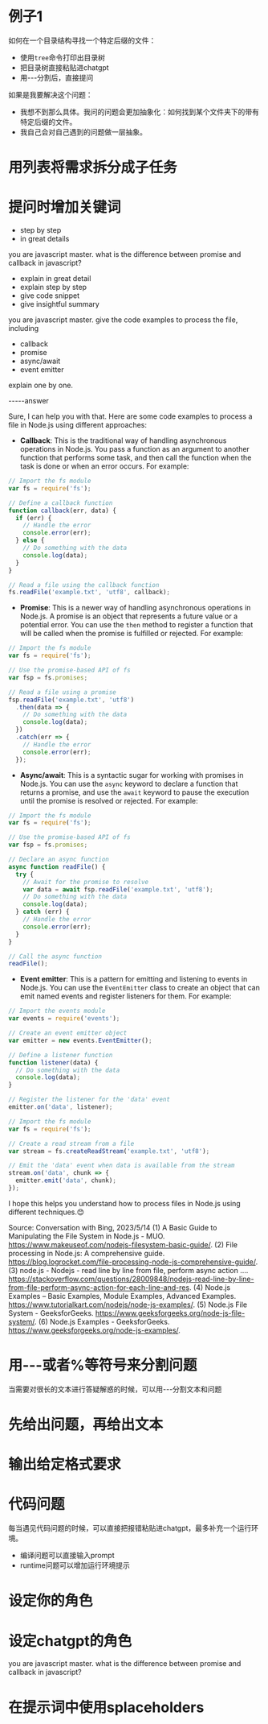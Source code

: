 # 例子1

如何在一个目录结构寻找一个特定后缀的文件：
- 使用`tree`命令打印出目录树
- 把目录树直接粘贴进chatgpt
- 用---分割后，直接提问

如果是我要解决这个问题：
- 我想不到那么具体。我问的问题会更加抽象化：如何找到某个文件夹下的带有特定后缀的文件。
- 我自己会对自己遇到的问题做一层抽象。


# 用列表将需求拆分成子任务

# 提问时增加关键词

- step by step
- in great details

you are javascript master. what is the difference between promise and callback in javascript?

- explain in great detail
- explain step by step
- give code snippet
- give insightful summary


you are javascript master. give the code examples to process the file, including

- callback
- promise
- async/await
- event emitter

explain one by one.

-----answer

Sure, I can help you with that. Here are some code examples to process a file in Node.js using different approaches:

- **Callback**: This is the traditional way of handling asynchronous operations in Node.js. You pass a function as an argument to another function that performs some task, and then call the function when the task is done or when an error occurs. For example:

```js
// Import the fs module
var fs = require('fs');

// Define a callback function
function callback(err, data) {
  if (err) {
    // Handle the error
    console.error(err);
  } else {
    // Do something with the data
    console.log(data);
  }
}

// Read a file using the callback function
fs.readFile('example.txt', 'utf8', callback);
```

- **Promise**: This is a newer way of handling asynchronous operations in Node.js. A promise is an object that represents a future value or a potential error. You can use the `then` method to register a function that will be called when the promise is fulfilled or rejected. For example:

```javascript
// Import the fs module
var fs = require('fs');

// Use the promise-based API of fs
var fsp = fs.promises;

// Read a file using a promise
fsp.readFile('example.txt', 'utf8')
  .then(data => {
    // Do something with the data
    console.log(data);
  })
  .catch(err => {
    // Handle the error
    console.error(err);
  });
```

- **Async/await**: This is a syntactic sugar for working with promises in Node.js. You can use the `async` keyword to declare a function that returns a promise, and use the `await` keyword to pause the execution until the promise is resolved or rejected. For example:

```javascript
// Import the fs module
var fs = require('fs');

// Use the promise-based API of fs
var fsp = fs.promises;

// Declare an async function
async function readFile() {
  try {
    // Await for the promise to resolve
    var data = await fsp.readFile('example.txt', 'utf8');
    // Do something with the data
    console.log(data);
  } catch (err) {
    // Handle the error
    console.error(err);
  }
}

// Call the async function
readFile();
```

- **Event emitter**: This is a pattern for emitting and listening to events in Node.js. You can use the `EventEmitter` class to create an object that can emit named events and register listeners for them. For example:

```javascript
// Import the events module
var events = require('events');

// Create an event emitter object
var emitter = new events.EventEmitter();

// Define a listener function
function listener(data) {
  // Do something with the data
  console.log(data);
}

// Register the listener for the 'data' event
emitter.on('data', listener);

// Import the fs module
var fs = require('fs');

// Create a read stream from a file
var stream = fs.createReadStream('example.txt', 'utf8');

// Emit the 'data' event when data is available from the stream
stream.on('data', chunk => {
  emitter.emit('data', chunk);
});
```

I hope this helps you understand how to process files in Node.js using different techniques.😊

Source: Conversation with Bing, 2023/5/14
(1) A Basic Guide to Manipulating the File System in Node.js - MUO. https://www.makeuseof.com/nodejs-filesystem-basic-guide/.
(2) File processing in Node.js: A comprehensive guide. https://blog.logrocket.com/file-processing-node-js-comprehensive-guide/.
(3) node.js - Nodejs - read line by line from file, perform async action .... https://stackoverflow.com/questions/28009848/nodejs-read-line-by-line-from-file-perform-async-action-for-each-line-and-res.
(4) Node.js Examples – Basic Examples, Module Examples, Advanced Examples. https://www.tutorialkart.com/nodejs/node-js-examples/.
(5) Node.js File System - GeeksforGeeks. https://www.geeksforgeeks.org/node-js-file-system/.
(6) Node.js Examples - GeeksforGeeks. https://www.geeksforgeeks.org/node-js-examples/.

# 用---或者%等符号来分割问题

当需要对很长的文本进行答疑解惑的时候，可以用---分割文本和问题

# 先给出问题，再给出文本

# 输出给定格式要求

# 代码问题

每当遇见代码问题的时候，可以直接把报错粘贴进chatgpt，最多补充一个运行环境。

- 编译问题可以直接输入prompt
- runtime问题可以增加运行环境提示

# 设定你的角色

# 设定chatgpt的角色

you are javascript master. what is the difference between promise and callback in javascript?

# 在提示词中使用splaceholders
